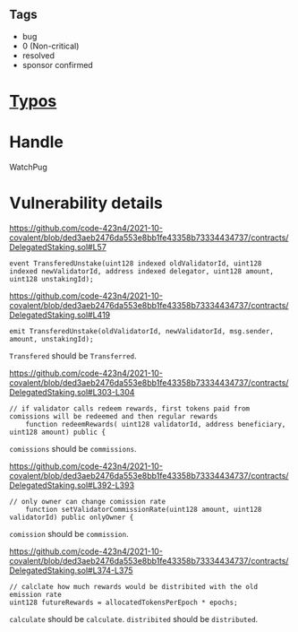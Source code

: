 ## Tags

- bug
- 0 (Non-critical)
- resolved
- sponsor confirmed

# [Typos](https://github.com/code-423n4/2021-10-covalent-findings/issues/42) 

# Handle

WatchPug


# Vulnerability details

https://github.com/code-423n4/2021-10-covalent/blob/ded3aeb2476da553e8bb1fe43358b73334434737/contracts/DelegatedStaking.sol#L57

```solidity=57
event TransferedUnstake(uint128 indexed oldValidatorId, uint128 indexed newValidatorId, address indexed delegator, uint128 amount, uint128 unstakingId);
```

https://github.com/code-423n4/2021-10-covalent/blob/ded3aeb2476da553e8bb1fe43358b73334434737/contracts/DelegatedStaking.sol#L419

```solidity=419
emit TransferedUnstake(oldValidatorId, newValidatorId, msg.sender, amount, unstakingId);
```

`Transfered` should be `Transferred`.

https://github.com/code-423n4/2021-10-covalent/blob/ded3aeb2476da553e8bb1fe43358b73334434737/contracts/DelegatedStaking.sol#L303-L304

```solidity
// if validator calls redeem rewards, first tokens paid from comissions will be redeemed and then regular rewards
    function redeemRewards( uint128 validatorId, address beneficiary, uint128 amount) public {
```

`comissions` should be `commissions`.

https://github.com/code-423n4/2021-10-covalent/blob/ded3aeb2476da553e8bb1fe43358b73334434737/contracts/DelegatedStaking.sol#L392-L393

```solidity
// only owner can change comission rate
    function setValidatorCommissionRate(uint128 amount, uint128 validatorId) public onlyOwner {
```

`comission` should be `commission`.

https://github.com/code-423n4/2021-10-covalent/blob/ded3aeb2476da553e8bb1fe43358b73334434737/contracts/DelegatedStaking.sol#L374-L375

```solidity
// calclate how much rewards would be distribited with the old emission rate
uint128 futureRewards = allocatedTokensPerEpoch * epochs;
```

`calculate` should be `calculate`. `distribited` should be `distributed`.

